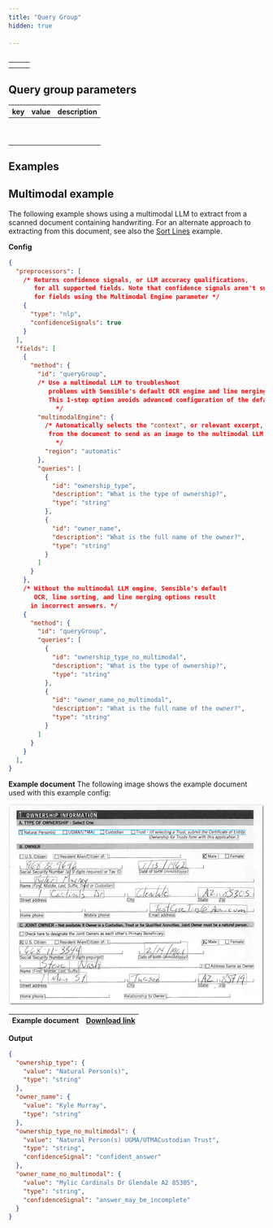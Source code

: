 ```yaml
---
title: "Query Group"
hidden: true

---
```




## 

|      |      |      |
| :--- | :--- | :--- |
|      |      |      |
|      |      |      |

## Query group parameters



| key  | value | description |
| :--- | :---- | :---------- |
|      |       |             |
|      |       |             |
|      |       |             |
|      |       |             |
|      |       |             |
|      |       |             |
|      |       |             |
|      |       |             |
|      |       |             |
|      |       |             |

## Examples

## Multimodal example

The following example shows using a multimodal LLM to extract from a scanned document containing handwriting. For an alternate approach to extracting from this document, see also the [Sort Lines](doc:method#sort-lines-example) example.

**Config**

```json
{
  "preprocessors": [
    /* Returns confidence signals, or LLM accuracy qualifications,
       for all supported fields. Note that confidence signals aren't supported
       for fields using the Multimodal Engine parameter */
    {
      "type": "nlp",
      "confidenceSignals": true
    }
  ],
  "fields": [
    {
      "method": {
        "id": "queryGroup",
        /* Use a multimodal LLM to troubleshoot
           problems with Sensible's default OCR engine and line merging.
           This 1-step option avoids advanced configuration of the defaults.
             */
        "multimodalEngine": {
          /* Automatically selects the "context", or relevant excerpt,
           from the document to send as an image to the multimodal LLM.
             */
          "region": "automatic"
        },
        "queries": [
          {
            "id": "ownership_type",
            "description": "What is the type of ownership?",
            "type": "string"
          },
          {
            "id": "owner_name",
            "description": "What is the full name of the owner?",
            "type": "string"
          }
        ]
      }
    },
    /* Without the multimodal LLM engine, Sensible's default
       OCR, line sorting, and line merging options result 
      in incorrect answers. */
    {
      "method": {
        "id": "queryGroup",
        "queries": [
          {
            "id": "ownership_type_no_multimodal",
            "description": "What is the type of ownership?",
            "type": "string"
          },
          {
            "id": "owner_name_no_multimodal",
            "description": "What is the full name of the owner?",
            "type": "string"
          }
        ]
      }
    }
  ],
}
```

**Example document**
The following image shows the example document used with this example config:

![Click to enlarge](https://raw.githubusercontent.com/sensible-hq/sensible-docs/main/readme-sync/assets/v0/images/final/multimodal.png)

| Example document | [Download link](https://raw.githubusercontent.com/sensible-hq/sensible-docs/main/readme-sync/assets/v0/pdfs/xmajor_sort.pdf) |
| ---------------- | ------------------------------------------------------------ |

**Output**

```json
{
  "ownership_type": {
    "value": "Natural Person(s)",
    "type": "string"
  },
  "owner_name": {
    "value": "Kyle Murray",
    "type": "string"
  },
  "ownership_type_no_multimodal": {
    "value": "Natural Person(s) UGMA/UTMACustodian Trust",
    "type": "string",
    "confidenceSignal": "confident_answer"
  },
  "owner_name_no_multimodal": {
    "value": "Mylic Cardinals Dr Glendale A2 85305",
    "type": "string",
    "confidenceSignal": "answer_may_be_incomplete"
  }
}
```
